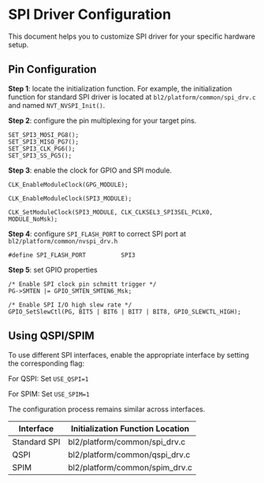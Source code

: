 # SPI Driver Configuration

This document helps you to customize SPI driver for your specific hardware setup.

## Pin Configuration

**Step 1**: locate the initialization function.
For example, the initialization function for standard SPI driver is located at `bl2/platform/common/spi_drv.c` and named `NVT_NVSPI_Init()`.

**Step 2**: configure the pin multiplexing for your target pins.
```
SET_SPI3_MOSI_PG8();
SET_SPI3_MISO_PG7();
SET_SPI3_CLK_PG6();
SET_SPI3_SS_PG5();
```

**Step 3**: enable the clock for GPIO and SPI module.
```
CLK_EnableModuleClock(GPG_MODULE);

CLK_EnableModuleClock(SPI3_MODULE);

CLK_SetModuleClock(SPI3_MODULE, CLK_CLKSEL3_SPI3SEL_PCLK0, MODULE_NoMsk);
```

**Step 4**: configure `SPI_FLASH_PORT` to correct SPI port at `bl2/platform/common/nvspi_drv.h`
```
#define SPI_FLASH_PORT          SPI3
```

**Step 5**: set GPIO properties
```
/* Enable SPI clock pin schmitt trigger */
PG->SMTEN |= GPIO_SMTEN_SMTEN6_Msk;

/* Enable SPI I/O high slew rate */
GPIO_SetSlewCtl(PG, BIT5 | BIT6 | BIT7 | BIT8, GPIO_SLEWCTL_HIGH);
```

## Using QSPI/SPIM

To use different SPI interfaces, enable the appropriate interface by setting the corresponding flag:

For QSPI: Set `USE_QSPI=1`

For SPIM: Set `USE_SPIM=1`

The configuration process remains similar across interfaces.

| Interface | Initialization Function Location |
| --------- | ----------------------------------- |
| Standard SPI | bl2/platform/common/spi_drv.c |
| QSPI | bl2/platform/common/qspi_drv.c |
| SPIM | bl2/platform/common/spim_drv.c |
